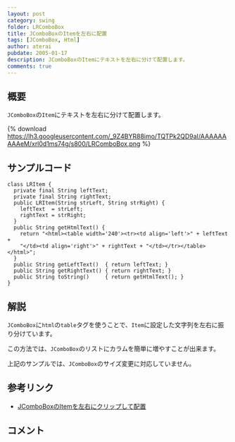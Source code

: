 ```yaml
---
layout: post
category: swing
folder: LRComboBox
title: JComboBoxのItemを左右に配置
tags: [JComboBox, Html]
author: aterai
pubdate: 2005-01-17
description: JComboBoxのItemにテキストを左右に分けて配置します。
comments: true
---
```

## 概要
`JComboBox`の`Item`にテキストを左右に分けて配置します。

{% download https://lh3.googleusercontent.com/_9Z4BYR88imo/TQTPk2QD9aI/AAAAAAAAAeM/xrl0d1ms74g/s800/LRComboBox.png %}

## サンプルコード
<pre class="prettyprint"><code>class LRItem {
  private final String leftText;
  private final String rightText;
  public LRItem(String strLeft, String strRight) {
    leftText  = strLeft;
    rightText = strRight;
  }
  public String getHtmlText() {
    return "&lt;html&gt;&lt;table width='240'&gt;&lt;tr&gt;&lt;td align='left'&gt;" + leftText +
    "&lt;/td&gt;&lt;td align='right'&gt;" + rightText + "&lt;/td&gt;&lt;/tr&gt;&lt;/table&gt;&lt;/html&gt;";
  }
  public String getLeftText()  { return leftText; }
  public String getRightText() { return rightText; }
  public String toString()     { return getHtmlText(); }
}
</code></pre>

## 解説
`JComboBox`に`html`の`table`タグを使うことで、`Item`に設定した文字列を左右に振り分けています。

この方法では、`JComboBox`のリストにカラムを簡単に増やすことが出来ます。

上記のサンプルでは、`JComboBox`のサイズ変更に対応していません。

## 参考リンク
- [JComboBoxのItemを左右にクリップして配置](http://ateraimemo.com/Swing/ClippedLRComboBox.html)

<!-- dummy comment line for breaking list -->

## コメント
